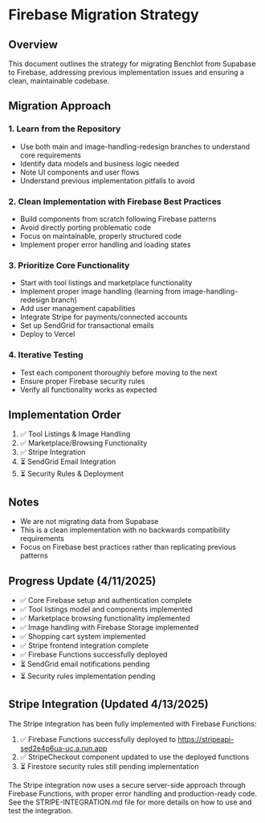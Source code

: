 # Firebase Migration Strategy

## Overview
This document outlines the strategy for migrating Benchlot from Supabase to Firebase, addressing previous implementation issues and ensuring a clean, maintainable codebase.

## Migration Approach

### 1. Learn from the Repository
- Use both main and image-handling-redesign branches to understand core requirements
- Identify data models and business logic needed
- Note UI components and user flows
- Understand previous implementation pitfalls to avoid

### 2. Clean Implementation with Firebase Best Practices
- Build components from scratch following Firebase patterns
- Avoid directly porting problematic code
- Focus on maintainable, properly structured code
- Implement proper error handling and loading states

### 3. Prioritize Core Functionality
- Start with tool listings and marketplace functionality
- Implement proper image handling (learning from image-handling-redesign branch)
- Add user management capabilities
- Integrate Stripe for payments/connected accounts
- Set up SendGrid for transactional emails
- Deploy to Vercel

### 4. Iterative Testing
- Test each component thoroughly before moving to the next
- Ensure proper Firebase security rules
- Verify all functionality works as expected

## Implementation Order
1. ✅ Tool Listings & Image Handling
2. ✅ Marketplace/Browsing Functionality
3. ✅ Stripe Integration
4. ⏳ SendGrid Email Integration
5. ⏳ Security Rules & Deployment

## Notes
- We are not migrating data from Supabase
- This is a clean implementation with no backwards compatibility requirements
- Focus on Firebase best practices rather than replicating previous patterns

## Progress Update (4/11/2025)
- ✅ Core Firebase setup and authentication complete
- ✅ Tool listings model and components implemented
- ✅ Marketplace browsing functionality implemented
- ✅ Image handling with Firebase Storage implemented
- ✅ Shopping cart system implemented
- ✅ Stripe frontend integration complete
- ✅ Firebase Functions successfully deployed
- ⏳ SendGrid email notifications pending
- ⏳ Security rules implementation pending

## Stripe Integration (Updated 4/13/2025)
The Stripe integration has been fully implemented with Firebase Functions:

1. ✅ Firebase Functions successfully deployed to https://stripeapi-sed2e4p6ua-uc.a.run.app
2. ✅ StripeCheckout component updated to use the deployed functions
3. ⏳ Firestore security rules still pending implementation

The Stripe integration now uses a secure server-side approach through Firebase Functions, with proper error handling and production-ready code. See the STRIPE-INTEGRATION.md file for more details on how to use and test the integration.